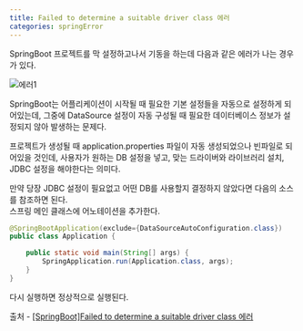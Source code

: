 ```yaml
---
title: Failed to determine a suitable driver class 에러
categories: springError
---
```


SpringBoot 프로젝트를 막 설정하고나서 기동을 하는데 다음과 같은 에러가 나는 경우가 있다.

![에러1](https://user-images.githubusercontent.com/48073115/127774533-1a7047c4-5447-40af-801a-dea73bbdb1ef.png)

SpringBoot는 어플리케이션이 시작될 때 필요한 기본 설정들을 자동으로 설정하게 되어있는데, 그중에 DataSource 설정이 자동 구성될 때 필요한 데이터베이스 정보가 설정되지 않아 발생하는 문제다.  

프로젝트가 생성될 때 application.properties 파일이 자동 생성되었으나 빈파일로 되어있을 것인데, 사용자가 원하는 DB 설정을 넣고, 맞는 드라이버와 라이브러리 설치, JDBC 설정을 해야한다는 의미다.  

만약 당장 JDBC 설정이 필요없고 어떤 DB를 사용할지 결정하지 않았다면 다음의 소스를 참조하면 된다.  
스프링 메인 클래스에 어노테이션을 추가한다.

```java
@SpringBootApplication(exclude={DataSourceAutoConfiguration.class})
public class Application {

    public static void main(String[] args) {
        SpringApplication.run(Application.class, args);
    }
}
```

다시 실행하면 정상적으로 실행된다.

출처 - [[SpringBoot]Failed to determine a suitable driver class 에러](https://lemontia.tistory.com/586)

